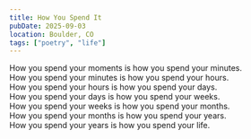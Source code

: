 ```yaml
---
title: How You Spend It
pubDate: 2025-09-03
location: Boulder, CO
tags: ["poetry", "life"]
---
```


How you spend your moments is how you spend your minutes.\
How you spend your minutes is how you spend your hours.\
How you spend your hours is how you spend your days.\
How you spend your days is how you spend your weeks.\
How you spend your weeks is how you spend your months.\
How you spend your months is how you spend your years.\
How you spend your years is how you spend your life.
